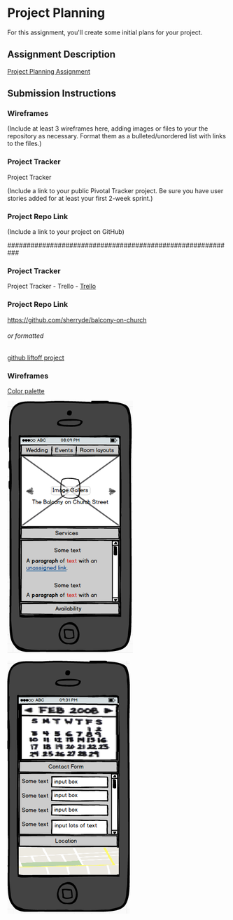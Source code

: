 # Project Planning
For this assignment, you'll create some initial plans for your project.

## Assignment Description
[Project Planning Assignment](https://education.launchcode.org/liftoff/assignments/planning/)

## Submission Instructions

### Wireframes

(Include at least 3 wireframes here, adding images or files to your the repository as necessary. 
Format them as a bulleted/unordered list with links to the files.)

### Project Tracker

Project Tracker

(Include a link to your public Pivotal Tracker project. Be sure you have user stories added for
 at least your first 2-week sprint.)

### Project Repo Link

(Include a link to your project on GitHub)

###########################################################

### Project Tracker

Project Tracker - Trello - [Trello](https://trello.com/b/AVLhRw7Z)

### Project Repo Link

https://github.com/sherryde/balcony-on-church
###### or formatted
[github liftoff project](https://github.com/sherryde/balcony-on-church)


### Wireframes

[Color palette](https://coolors.co/fdfdfd-adadad-eac168-aa000e-2f2f2f)

![Resources img 1](/Resources/img/balconyonchurc-wf.tiff)

![Resources img 2](/Resources/img/balconyonchurc-wf2.tiff)


















